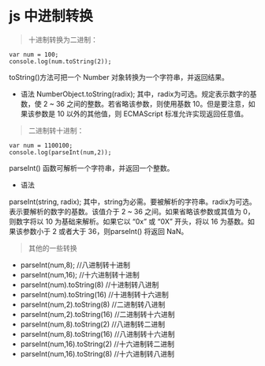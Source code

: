# js 中进制转换
> 十进制转换为二进制：
```
var num = 100;
console.log(num.toString(2));
```
toString()方法可把一个 Number 对象转换为一个字符串，并返回结果。
- 语法 
NumberObject.toString(radix);
其中，radix为可选。规定表示数字的基数，使 2 ~ 36 之间的整数。若省略该参数，则使用基数 10。但是要注意，如果该参数是 10 以外的其他值，则 ECMAScript 标准允许实现返回任意值。

> 二进制转十进制：
```
var num = 1100100;
console.log(parseInt(num,2));
```
parseInt() 函数可解析一个字符串，并返回一个整数。

- 语法

parseInt(string, radix);
其中，string为必需。要被解析的字符串。radix为可选。表示要解析的数字的基数。该值介于 2 ~ 36 之间。如果省略该参数或其值为 0，则数字将以 10 为基础来解析。如果它以 “0x” 或 “0X” 开头，将以 16 为基数。如果该参数小于 2 或者大于 36，则parseInt() 将返回 NaN。

> 其他的一些转换
- parseInt(num,8);   //八进制转十进制
- parseInt(num,16);   //十六进制转十进制
- parseInt(num).toString(8)  //十进制转八进制
- parseInt(num).toString(16)   //十进制转十六进制
- parseInt(num,2).toString(8)   //二进制转八进制
- parseInt(num,2).toString(16)  //二进制转十六进制
- parseInt(num,8).toString(2)   //八进制转二进制
- parseInt(num,8).toString(16)  //八进制转十六进制
- parseInt(num,16).toString(2)  //十六进制转二进制
- parseInt(num,16).toString(8)  //十六进制转八进制